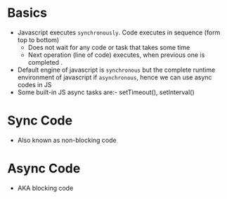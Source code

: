 # Basics

* Javascript executes `synchronously`. Code executes in sequence (form top to bottom)
  * Does not wait for any code or task that takes some time
  * Next operation (line of code) executes, when previous one is completed . 
* Default engine of javascript is `synchronous` but the complete runtime environment of javascript if `asynchronous`, hence  we can use async codes in JS
* Some built-in JS async tasks are:- setTimeout(), setInterval()

# Sync Code
* Also known as non-blocking code

# Async Code
* AKA blocking code
